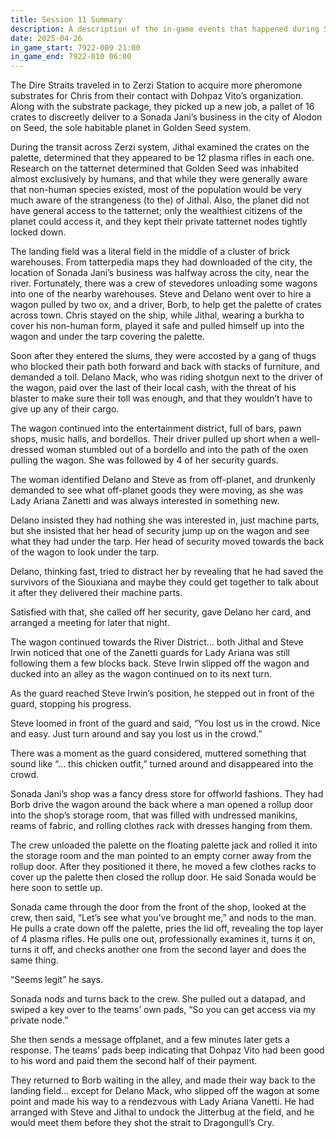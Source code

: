 ```yaml
---
title: Session 11 Summary
description: A description of the in-game events that happened during Session 11 of the In Dire Straits campaign.
date: 2025-04-26
in_game_start: 7922-009 21:00
in_game_end: 7922-010 06:00
---
```


The Dire Straits traveled in to Zerzi Station to acquire more pheromone substrates for Chris from their contact with Dohpaz Vito’s organization.  Along with the substrate package, they picked up a new job, a pallet of 16 crates to discreetly deliver to a Sonada Jani’s business in the city of Alodon on Seed, the sole habitable planet in Golden Seed system.

During the transit across Zerzi system, Jithal examined the crates on the palette, determined that they appeared to be 12 plasma rifles in each one. Research on the tatternet determined that Golden Seed was inhabited almost exclusively by humans, and that while they were generally aware that non-human species existed, most of the population would be very much aware of the strangeness (to the) of Jithal. Also, the planet did not have general access to the tatternet; only the wealthiest citizens of the planet could access it, and they kept their private tatternet nodes tightly locked down.

The landing field was a literal field in the middle of a cluster of brick warehouses. From tatterpedia maps they had downloaded of the city, the location of Sonada Jani’s business was halfway across the city, near the river.  Fortunately, there was a crew of stevedores unloading some wagons into one of the nearby warehouses.  Steve and Delano went over to hire a wagon pulled by two ox, and a driver, Borb, to help get the palette of crates across town. Chris stayed on the ship, while Jithal, wearing a burkha to cover his non-human form, played it safe and pulled himself up into the wagon and under the tarp covering the palette.

Soon after they entered the slums, they were accosted by a gang of thugs who blocked their path both forward and back with stacks of furniture, and demanded a toll. Delano Mack, who was riding shotgun next to the driver of the wagon, paid over the last of their local cash, with the threat of his blaster to make sure their toll was enough, and that they wouldn’t have to give up any of their cargo.

The wagon continued into the entertainment district, full of bars, pawn shops, music halls, and bordellos.  Their driver pulled up short when a well-dressed woman stumbled out of a bordello and into the path of the oxen pulling the wagon. She was followed by 4 of her security guards.

The woman identified Delano and Steve as from off-planet, and drunkenly demanded to see what off-planet goods they were moving, as she was Lady Ariana Zanetti and was always interested in something new.

Delano insisted they had nothing she was interested in, just machine parts, but she insisted that her head of security jump up on the wagon and see what they had under the tarp. Her head of security moved towards the back of the wagon to look under the tarp.

Delano, thinking fast, tried to distract her by revealing that he had saved the survivors of the Siouxiana and maybe they could get together to talk about it after they delivered their machine parts.

Satisfied with that, she called off her security, gave Delano her card, and arranged a meeting for later that night.

The wagon continued towards the River District… both Jithal and Steve Irwin noticed that one of the Zanetti guards for Lady Ariana was still following them a few blocks back.  Steve Irwin slipped off the wagon and ducked into an alley as the wagon continued on to its next turn.

As the guard reached Steve Irwin’s position, he stepped out in front of the guard, stopping his progress.

Steve loomed in front of the guard and said, “You lost us in the crowd. Nice and easy. Just turn around and say you lost us in the crowd.”

There was a moment as the guard considered, muttered something that sound like “... this chicken outfit,” turned around and disappeared into the crowd.

Sonada Jani’s shop was a fancy dress store for offworld fashions.  They had Borb drive the wagon around the back where a man opened a rollup door into the shop’s storage room, that was filled with undressed manikins, reams of fabric, and rolling clothes rack with dresses hanging from them.

The crew unloaded the palette on the floating palette jack and rolled it into the storage room and the man pointed to an empty corner away from the rollup door.  After they positioned it there, he moved a few clothes racks to cover up the palette then closed the rollup door.  He said Sonada would be here soon to settle up.

Sonada came through the door from the front of the shop, looked at the crew, then said, “Let’s see what you’ve brought me,” and nods to the man.  He pulls a crate down off the palette, pries the lid off, revealing the top layer of 4 plasma rifles.  He pulls one out, professionally examines it, turns it on, turns it off, and checks another one from the second layer and does the same thing.

“Seems legit” he says.

Sonada nods and turns back to the crew. She pulled out a datapad, and swiped a key over to the teams’ own pads, “So you can get access via my private node.”

She then sends a message offplanet, and a few minutes later gets a response.  The teams’ pads beep indicating that Dohpaz Vito had been good to his word and paid them the second half of their payment.

They returned to Borb waiting in the alley, and made their way back to the landing field… except for Delano Mack, who slipped off the wagon at some point and made his way to a rendezvous with Lady Ariana Vanetti. He had arranged with Steve and Jithal to undock the Jitterbug at the field, and he would meet them before they shot the strait to Dragongull’s Cry. 
